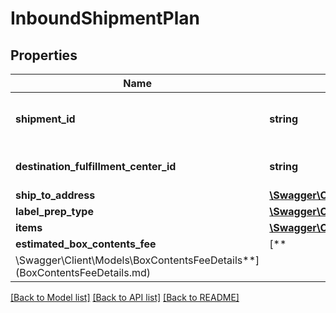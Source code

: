 # InboundShipmentPlan

## Properties

Name | Type | Description | Notes
------------ | ------------- | ------------- | -------------
**shipment_id** | **string** | A shipment identifier originally returned by the createInboundShipmentPlan operation. |
**destination_fulfillment_center_id** | **string** | An Amazon fulfillment center identifier created by Amazon. |
**ship_to_address** | [**\Swagger\Client\Models\Address**](Address.md) |  |
**label_prep_type** | [**\Swagger\Client\Models\LabelPrepType**](LabelPrepType.md) |  |
**items** | [**\Swagger\Client\Models\InboundShipmentPlanItemList**](InboundShipmentPlanItemList.md) |  |
**estimated_box_contents_fee** | [**
\Swagger\Client\Models\BoxContentsFeeDetails**](BoxContentsFeeDetails.md) |  | [optional]

[[Back to Model list]](../../README.md#documentation-for-models) [[Back to API list]](../../README.md#documentation-for-api-endpoints) [[Back to README]](../../README.md)

